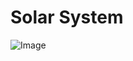 # Solar System
![Image](https://github.com/user-attachments/assets/d6b74c00-fb9e-444a-b340-7778614cbb9b)
